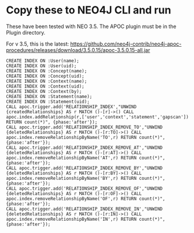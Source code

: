 # Copy these to NEO4J CLI and run

These have been tested with NEO 3.5.
The APOC plugin must be in the Plugin directory.

For v 3.5, this is the latest:
https://github.com/neo4j-contrib/neo4j-apoc-procedures/releases/download/3.5.0.15/apoc-3.5.0.15-all.jar


```text
CREATE INDEX ON :User(name);
CREATE INDEX ON :User(uid);
CREATE INDEX ON :Concept(name);
CREATE INDEX ON :Concept(uid);
CREATE INDEX ON :Context(name);
CREATE INDEX ON :Context(uid);
CREATE INDEX ON :Context(by);
CREATE INDEX ON :Statement(name);
CREATE INDEX ON :Statement(uid);
CALL apoc.trigger.add('RELATIONSHIP_INDEX',"UNWIND {createdRelationships} AS r MATCH ()-[r]->() CALL apoc.index.addRelationship(r,['user','context','statement','gapscan']) RETURN count(*)", {phase:'after'});
CALL apoc.trigger.add('RELATIONSHIP_INDEX_REMOVE_TO',"UNWIND {deletedRelationships} AS r MATCH ()-[r:TO]->() CALL apoc.index.removeRelationshipByName('TO',r) RETURN count(*)", {phase:'after'});
CALL apoc.trigger.add('RELATIONSHIP_INDEX_REMOVE_AT',"UNWIND {deletedRelationships} AS r MATCH ()-[r:AT]->() CALL apoc.index.removeRelationshipByName('AT',r) RETURN count(*)", {phase:'after'});
CALL apoc.trigger.add('RELATIONSHIP_INDEX_REMOVE_BY',"UNWIND {deletedRelationships} AS r MATCH ()-[r:BY]->() CALL apoc.index.removeRelationshipByName('BY',r) RETURN count(*)", {phase:'after'});
CALL apoc.trigger.add('RELATIONSHIP_INDEX_REMOVE_OF',"UNWIND {deletedRelationships} AS r MATCH ()-[r:OF]->() CALL apoc.index.removeRelationshipByName('OF',r) RETURN count(*)", {phase:'after'});
CALL apoc.trigger.add('RELATIONSHIP_INDEX_REMOVE_IN',"UNWIND {deletedRelationships} AS r MATCH ()-[r:IN]->() CALL apoc.index.removeRelationshipByName('IN',r) RETURN count(*)", {phase:'after'});
```